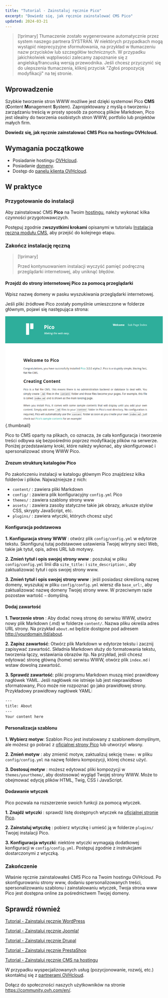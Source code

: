```yaml
---
title: "Tutorial - Zainstaluj ręcznie Pico"
excerpt: "Dowiedz się, jak ręcznie zainstalować CMS Pico"
updated: 2024-03-21
---
```


> [!primary]
> Tłumaczenie zostało wygenerowane automatycznie przez system naszego partnera SYSTRAN. W niektórych przypadkach mogą wystąpić nieprecyzyjne sformułowania, na przykład w tłumaczeniu nazw przycisków lub szczegółów technicznych. W przypadku jakichkolwiek wątpliwości zalecamy zapoznanie się z angielską/francuską wersją przewodnika. Jeśli chcesz przyczynić się do ulepszenia tłumaczenia, kliknij przycisk "Zgłoś propozycję modyfikacji" na tej stronie.
>

## Wprowadzenie

Szybkie tworzenie stron WWW możliwe jest dzięki systemowi Pico **CMS** (**C**ontent **M**anagement **S**ystem). Zaprojektowany z myślą o tworzeniu i zarządzaniu treścią w prosty sposób za pomocą plików Markdown, Pico jest idealny do tworzenia osobistych stron WWW, portfolio lub projektów małych firm.

**Dowiedz się, jak ręcznie zainstalować CMS Pico na hostingu OVHcloud.**

## Wymagania początkowe

- Posiadanie hostingu [OVHcloud](https://www.ovhcloud.com/pl/web-hosting/).
- Posiadanie [domeny](https://www.ovhcloud.com/pl/domains/).
- Dostęp do [panelu klienta OVHcloud](https://www.ovh.com/auth/?action=gotomanager&from=https://www.ovh.pl/&ovhSubsidiary=pl).

## W praktyce

### Przygotowanie do instalacji

Aby zainstalować CMS **Pico** na Twoim [hostingu](https://www.ovhcloud.com/pl/web-hosting/), należy wykonać kilka czynności przygotowawczych.

Postępuj zgodnie z**wszystkimi krokami** opisanymi w tutorialu [Instalacja ręczna modułu CMS](/pages/web_cloud/web_hosting/cms_manual_installation), aby przejść do kolejnego etapu.

### Zakończ instalację ręczną

> [!primary]
>
> Przed kontynuowaniem instalacji wyczyść pamięć podręczną przeglądarki internetowej, aby uniknąć błędów.
>

#### Przejdź do strony internetowej Pico za pomocą przeglądarki

Wpisz nazwę domeny w pasku wyszukiwania przeglądarki internetowej.

Jeśli pliki źródłowe Pico zostały pomyślnie umieszczone w folderze głównym, pojawi się następująca strona:

![Pico installation](images/welcome_page.png){.thumbnail}

Pico to CMS oparty na plikach, co oznacza, że cała konfiguracja i tworzenie treści odbywa się bezpośrednio poprzez modyfikację plików na serwerze. Poniżej przedstawiamy kroki, które należy wykonać, aby skonfigurować i spersonalizować stronę WWW Pico.

#### Zrozum strukturę katalogów Pico

Po zakończeniu instalacji w katalogu głównym Pico znajdziesz kilka folderów i plików. Najważniejsze z nich:

- `content/` : zawiera pliki Markdown
- `config/` : zawiera plik konfiguracyjny `config.yml` Pico
- `themes/` : zawiera szablony strony www
- `assets/` : zawiera zasoby statyczne takie jak obrazy, arkusze stylów CSS, skrypty JavaScript, etc.
- `plugins/` : zawiera wtyczki, których chcesz użyć

#### Konfiguracja podstawowa

**1. Konfiguracja strony WWW** : otwórz plik `config/config.yml` w edytorze tekstu. Skonfiguruj tutaj podstawowe ustawienia Twojej witryny sieci Web, takie jak tytuł, opis, adres URL lub motywy.

**2. Zmień tytuł i opis swojej strony www** : poszukaj w pliku `config/config.yml` linii dla `site_title:` i `site_description:`, aby zaktualizować tytuł i opis swojej strony www.

**3. Zmień tytuł i opis swojej strony www** : jeśli posiadasz określoną nazwę domeny, wyszukaj w pliku `config/config.yml` wiersz dla `base_url:`, aby zaktualizować nazwę domeny Twojej strony www. W przeciwnym razie pozostaw wartość `~` domyślną.

#### Dodaj zawartość

**1. Tworzenie stron** : Aby dodać nową stronę do serwisu WWW, utwórz nowy plik Markdown (.md) w folderze `content/`. Nazwa pliku określa adres URL strony. Na przykład `about.md` będzie dostępne pod adresem http://yourdomain.tld/about.

**2. Zapisz zawartość**: Otwórz plik Markdown w edytorze tekstu i zacznij zapisywać zawartość. Składnia Markdown służy do formatowania tekstu, tworzenia łączy, wstawiania obrazów itp. Na przykład, jeśli chcesz edytować stronę główną (home) serwisu WWW, otwórz plik `index.md` i wstaw dowolną zawartość.

**3. Sprawdź zawartość**: pliki programu Markdown muszą mieć prawidłowy nagłówek YAML. Jeśli nagłówek nie istnieje lub jest nieprawidłowo sformatowany, Pico może nie rozpoznać go jako prawidłowej strony. Przykładowy prawidłowy nagłówek YAML:

```bash
---
title: About
---
Your content here
```

#### Personalizacja szablonu

**1. Wybierz motyw**: Szablon Pico jest instalowany z szablonem domyślnym, ale możesz go pobrać z [oficjalnej strony Pico](https://picocms.org/themes/) lub utworzyć własny.

**2. Zmień motyw** : aby zmienić motyw, zaktualizuj sekcję `theme:` w pliku `config/config.yml` na nazwę folderu kompozycji, której chcesz użyć.

**3. Dostosuj motyw** : możesz edytować pliki kompozycji w `themes/yourtheme/`, aby dostosować wygląd Twojej strony WWW. Może to obejmować edycję plików HTML, Twig, CSS i JavaScript.

#### Dodawanie wtyczek

Pico pozwala na rozszerzenie swoich funkcji za pomocą wtyczek.

**1. Znajdź wtyczki** : sprawdź listę dostępnych wtyczek na [oficjalnej stronie Pico](https://picocms.org/plugins/).

**2. Zainstaluj wtyczkę** : pobierz wtyczkę i umieść ją w folderze `plugins/` Twojej instalacji Pico.

**3. Konfiguracja wtyczki**: niektóre wtyczki wymagają dodatkowej konfiguracji w `config/config.yml`. Postępuj zgodnie z instrukcjami dostarczonymi z wtyczką.

### Zakończenie

Właśnie ręcznie zainstalowałeś CMS Pico na Twoim hostingu OVHcloud. Po skonfigurowaniu strony www, dodaniu spersonalizowanych treści, spersonalizowaniu szablonu i zainstalowaniu wtyczek, Twoja strona www Pico jest dostępna online za pośrednictwem Twojej domeny.

## Sprawdź również <a name="go-further"></a>

[Tutorial - Zainstaluj ręcznie WordPress](/pages/web_cloud/web_hosting/cms_manual_installation_wordpress)

[Tutorial - Zainstaluj ręcznie Joomla!](/pages/web_cloud/web_hosting/cms_manual_installation_joomla)

[Tutorial - Zainstaluj ręcznie Drupal](/pages/web_cloud/web_hosting/cms_manual_installation_drupal)

[Tutorial - Zainstaluj ręcznie PrestaShop](/pages/web_cloud/web_hosting/cms_manual_installation_prestashop)

[Tutorial - Zainstaluj ręcznie CMS na hostingu](/pages/web_cloud/web_hosting/cms_manual_installation)
 
W przypadku wyspecjalizowanych usług (pozycjonowanie, rozwój, etc.) skontaktuj się z [partnerami OVHcloud](https://partner.ovhcloud.com/pl/directory/).
 
Dołącz do społeczności naszych użytkowników na stronie <https://community.ovh.com/en/>.
